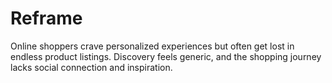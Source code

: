 # Reframe
Online shoppers crave personalized experiences but often get lost in endless product listings. Discovery feels generic, and the shopping journey lacks social connection and inspiration.
